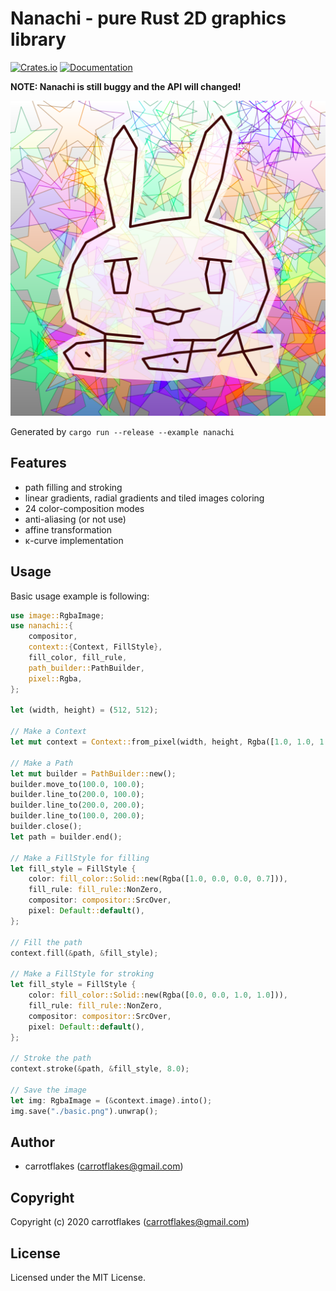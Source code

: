 # Nanachi - pure Rust 2D graphics library

[![Crates.io](https://img.shields.io/crates/v/nanachi.svg)](https://crates.io/crates/nanachi)
[![Documentation](https://docs.rs/nanachi/badge.svg)](https://docs.rs/nanachi)

**NOTE: Nanachi is still buggy and the API will changed!**

![nanachi](https://github.com/carrotflakes/nanachi/raw/master/nanachi.png)

Generated by `cargo run --release --example nanachi`

## Features
- path filling and stroking
- linear gradients, radial gradients and tiled images coloring
- 24 color-composition modes
- anti-aliasing (or not use)
- affine transformation
- κ-curve implementation

## Usage
Basic usage example is following:

``` rust
use image::RgbaImage;
use nanachi::{
    compositor,
    context::{Context, FillStyle},
    fill_color, fill_rule,
    path_builder::PathBuilder,
    pixel::Rgba,
};

let (width, height) = (512, 512);

// Make a Context
let mut context = Context::from_pixel(width, height, Rgba([1.0, 1.0, 1.0, 1.0])).high_quality();

// Make a Path
let mut builder = PathBuilder::new();
builder.move_to(100.0, 100.0);
builder.line_to(200.0, 100.0);
builder.line_to(200.0, 200.0);
builder.line_to(100.0, 200.0);
builder.close();
let path = builder.end();

// Make a FillStyle for filling
let fill_style = FillStyle {
    color: fill_color::Solid::new(Rgba([1.0, 0.0, 0.0, 0.7])),
    fill_rule: fill_rule::NonZero,
    compositor: compositor::SrcOver,
    pixel: Default::default(),
};

// Fill the path
context.fill(&path, &fill_style);

// Make a FillStyle for stroking
let fill_style = FillStyle {
    color: fill_color::Solid::new(Rgba([0.0, 0.0, 1.0, 1.0])),
    fill_rule: fill_rule::NonZero,
    compositor: compositor::SrcOver,
    pixel: Default::default(),
};

// Stroke the path
context.stroke(&path, &fill_style, 8.0);

// Save the image
let img: RgbaImage = (&context.image).into();
img.save("./basic.png").unwrap();
```

## Author

* carrotflakes (carrotflakes@gmail.com)

## Copyright

Copyright (c) 2020 carrotflakes (carrotflakes@gmail.com)

## License

Licensed under the MIT License.
